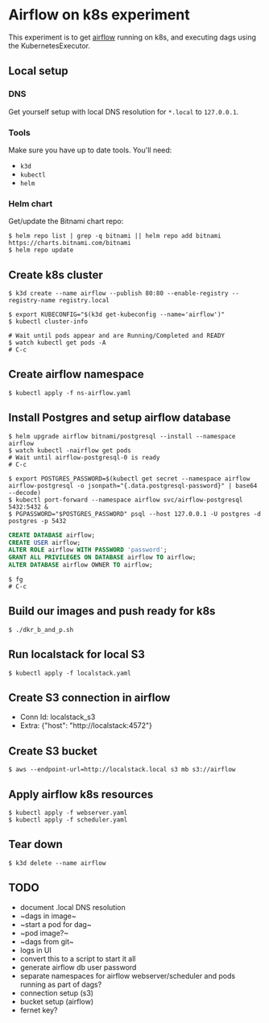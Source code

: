 # Airflow on k8s experiment
This experiment is to get [airflow](https://github.com/apache/airflow) running on k8s, and executing dags using the KubernetesExecutor.

## Local setup
### DNS
Get yourself setup with local DNS resolution for `*.local` to `127.0.0.1`.

### Tools
Make sure you have up to date tools. You'll need:
- `k3d`
- `kubectl`
- `helm`

### Helm chart
Get/update the Bitnami chart repo:
```shell
$ helm repo list | grep -q bitnami || helm repo add bitnami https://charts.bitnami.com/bitnami
$ helm repo update
```

## Create k8s cluster
```shell
$ k3d create --name airflow --publish 80:80 --enable-registry --registry-name registry.local

$ export KUBECONFIG="$(k3d get-kubeconfig --name='airflow')"
$ kubectl cluster-info
```

```shell
# Wait until pods appear and are Running/Completed and READY
$ watch kubectl get pods -A
# C-c
```

## Create airflow namespace
```shell
$ kubectl apply -f ns-airflow.yaml
```

## Install Postgres and setup airflow database
```shell
$ helm upgrade airflow bitnami/postgresql --install --namespace airflow
$ watch kubectl -nairflow get pods
# Wait until airflow-postgresql-0 is ready
# C-c

$ export POSTGRES_PASSWORD=$(kubectl get secret --namespace airflow airflow-postgresql -o jsonpath="{.data.postgresql-password}" | base64 --decode)
$ kubectl port-forward --namespace airflow svc/airflow-postgresql 5432:5432 &
$ PGPASSWORD="$POSTGRES_PASSWORD" psql --host 127.0.0.1 -U postgres -d postgres -p 5432
```

```sql
CREATE DATABASE airflow;
CREATE USER airflow;
ALTER ROLE airflow WITH PASSWORD 'password';
GRANT ALL PRIVILEGES ON DATABASE airflow TO airflow;
ALTER DATABASE airflow OWNER TO airflow;
```

```shell
$ fg
# C-c
```

## Build our images and push ready for k8s
```shell
$ ./dkr_b_and_p.sh
```

## Run localstack for local S3
```shell
$ kubectl apply -f localstack.yaml
```

## Create S3 connection in airflow
- Conn Id: localstack_s3
- Extra: {"host": "http://localstack:4572"}

## Create S3 bucket
```shell
$ aws --endpoint-url=http://localstack.local s3 mb s3://airflow
```

## Apply airflow k8s resources
```shell
$ kubectl apply -f webserver.yaml
$ kubectl apply -f scheduler.yaml
```

## Tear down
```shell
$ k3d delete --name airflow
```

## TODO
- document .local DNS resolution
- ~dags in image~
- ~start a pod for dag~
- ~pod image?~
- ~dags from git~
- logs in UI
- convert this to a script to start it all
- generate airflow db user password
- separate namespaces for airflow webserver/scheduler and pods running as part of dags?
- connection setup (s3)
- bucket setup (airflow)
- fernet key?
